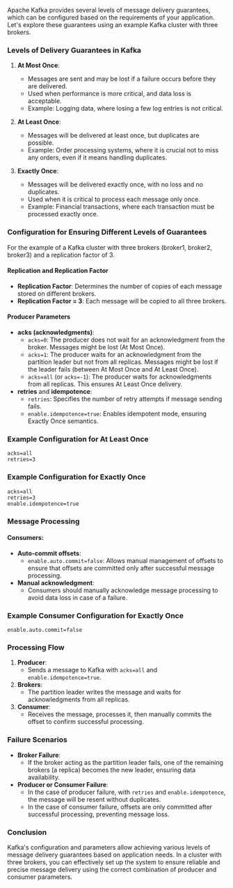 Apache Kafka provides several levels of message delivery guarantees, which can be configured based on the requirements of your application. Let's explore these guarantees using an example Kafka cluster with three brokers.

### Levels of Delivery Guarantees in Kafka

1. **At Most Once**:
    - Messages are sent and may be lost if a failure occurs before they are delivered.
    - Used when performance is more critical, and data loss is acceptable.
    - Example: Logging data, where losing a few log entries is not critical.

2. **At Least Once**:
    - Messages will be delivered at least once, but duplicates are possible.
    - Example: Order processing systems, where it is crucial not to miss any orders, even if it means handling duplicates.

3. **Exactly Once**:
    - Messages will be delivered exactly once, with no loss and no duplicates.
    - Used when it is critical to process each message only once.
    - Example: Financial transactions, where each transaction must be processed exactly once.

### Configuration for Ensuring Different Levels of Guarantees

For the example of a Kafka cluster with three brokers (broker1, broker2, broker3) and a replication factor of 3.

#### Replication and Replication Factor
- **Replication Factor**: Determines the number of copies of each message stored on different brokers.
- **Replication Factor = 3**: Each message will be copied to all three brokers.

#### Producer Parameters
- **acks (acknowledgments)**:
    - `acks=0`: The producer does not wait for an acknowledgment from the broker. Messages might be lost (At Most Once).
    - `acks=1`: The producer waits for an acknowledgment from the partition leader but not from all replicas. Messages might be lost if the leader fails (between At Most Once and At Least Once).
    - `acks=all` (or `acks=-1`): The producer waits for acknowledgments from all replicas. This ensures At Least Once delivery.
- **retries** and **idempotence**:
    - `retries`: Specifies the number of retry attempts if message sending fails.
    - `enable.idempotence=true`: Enables idempotent mode, ensuring Exactly Once semantics.

### Example Configuration for At Least Once
```properties
acks=all
retries=3
```

### Example Configuration for Exactly Once
```properties
acks=all
retries=3
enable.idempotence=true
```

### Message Processing
#### Consumers:
- **Auto-commit offsets**:
    - `enable.auto.commit=false`: Allows manual management of offsets to ensure that offsets are committed only after successful message processing.
- **Manual acknowledgment**:
    - Consumers should manually acknowledge message processing to avoid data loss in case of a failure.

### Example Consumer Configuration for Exactly Once
```properties
enable.auto.commit=false
```

### Processing Flow
1. **Producer**:
    - Sends a message to Kafka with `acks=all` and `enable.idempotence=true`.
2. **Brokers**:
    - The partition leader writes the message and waits for acknowledgments from all replicas.
3. **Consumer**:
    - Receives the message, processes it, then manually commits the offset to confirm successful processing.

### Failure Scenarios
- **Broker Failure**:
    - If the broker acting as the partition leader fails, one of the remaining brokers (a replica) becomes the new leader, ensuring data availability.
- **Producer or Consumer Failure**:
    - In the case of producer failure, with `retries` and `enable.idempotence`, the message will be resent without duplicates.
    - In the case of consumer failure, offsets are only committed after successful processing, preventing message loss.

### Conclusion
Kafka's configuration and parameters allow achieving various levels of message delivery guarantees based on application needs. 
In a cluster with three brokers, you can effectively set up the system to ensure reliable and precise message delivery using the correct combination of producer and consumer parameters.